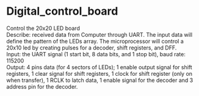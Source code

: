 # Digital_control_board  
Control the 20x20 LED board  
Describe: received data from Computer through UART. The input data will define the pattern of the LEDs array. The microprocessor will control a 20x10 led by creating pulses for a decoder, shift registers, and DFF.  
Input: the UART signal (1 start bit, 8 data bits, and 1 stop bit), baud rate: 115200  
Output: 4 pins data (for 4 sectors of LEDs); 1 enable output signal for shift registers, 1 clear signal for shift registers, 1 clock for shift register (only on when transfer), 1 RCLK to latch data, 1 enable signal for the decoder and 3 address pin for the decoder.
